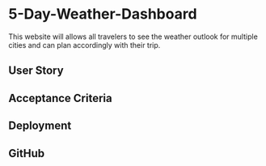 # 5-Day-Weather-Dashboard
This website will allows all travelers to see the weather outlook for multiple cities and can plan accordingly with their trip. 

## User Story


## Acceptance Criteria


## Deployment

## GitHub